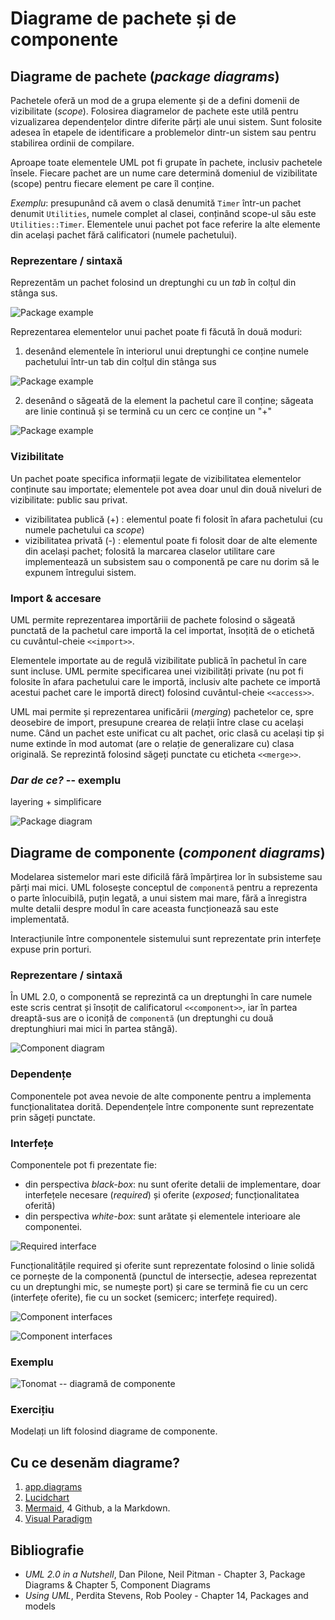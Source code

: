 # Diagrame de pachete și de componente  

## Diagrame de pachete (*package diagrams*)

Pachetele oferă un mod de a grupa elemente și de a defini domenii de vizibilitate (*scope*). Folosirea diagramelor de pachete este utilă pentru vizualizarea dependențelor dintre diferite părți ale unui sistem. Sunt folosite adesea în etapele de identificare a problemelor dintr-un sistem sau pentru stabilirea ordinii de compilare.

Aproape toate elementele UML pot fi grupate în pachete, inclusiv pachetele însele. Fiecare pachet are un nume care determină domeniul de vizibilitate (scope) pentru fiecare element pe care îl conține. 

*Exemplu*: presupunând că avem o clasă denumită `Timer` într-un pachet denumit `Utilities`, numele complet al clasei, conținând scope-ul său este `Utilities::Timer`. Elementele unui pachet pot face referire la alte elemente din același pachet fără calificatori (numele pachetului).

### Reprezentare / sintaxă

Reprezentăm un pachet folosind un dreptunghi cu un *tab* în colțul din stânga sus.

![Package example](images/u1.png)

Reprezentarea elementelor unui pachet poate fi făcută în două moduri:

1. desenând elementele în interiorul unui dreptunghi ce conține numele pachetului într-un tab din colțul din stânga sus

![Package example](images/u2.png)

2. desenând o săgeată de la element la pachetul care îl conține; săgeata are linie continuă și se termină cu un cerc ce conține un "+"

![Package example](images/u3.png)

### Vizibilitate

Un pachet poate specifica informații legate de vizibilitatea elementelor conținute sau importate; elementele pot avea doar unul din două niveluri de vizibilitate: public sau privat.

- vizibilitatea publică (+) : elementul poate fi folosit în afara pachetului (cu numele pachetului ca *scope*) 
- vizibilitatea privată (-) : elementul poate fi folosit doar de alte elemente din același pachet; folosită la marcarea claselor utilitare care implementează un subsistem sau o componentă pe care nu dorim să le expunem întregului sistem.

### Import & accesare

UML permite reprezentarea importăriii de pachete folosind o săgeată punctată de la pachetul care importă la cel importat, însoțită de o etichetă cu cuvântul-cheie `<<import>>`.

Elementele importate au de regulă vizibilitate publică în pachetul în care sunt incluse. UML permite specificarea unei vizibilități private (nu pot fi folosite în afara pachetului care le importă, inclusiv alte pachete ce importă acestui pachet care le importă direct) folosind cuvântul-cheie `<<access>>`.

UML mai permite și reprezentarea unificării (*merging*) pachetelor ce, spre deosebire de import, presupune crearea de relații între clase cu același nume. Când un pachet este unificat cu alt pachet, oric clasă cu același tip și nume extinde în mod automat (are o relație de generalizare cu) clasa originală. Se reprezintă folosind săgeți punctate cu eticheta `<<merge>>`.


###  *Dar de ce?* -- exemplu

 layering + simplificare

![Package diagram](images/package.png)


## Diagrame de componente (*component diagrams*)

Modelarea sistemelor mari este dificilă fără împărțirea lor în subsisteme sau părți mai mici. UML folosește conceptul de `componentă` pentru a reprezenta o parte înlocuibilă, puțin legată, a unui sistem mai mare, fără a înregistra multe detalii despre modul în care aceasta funcționează sau este implementată.

Interacțiunile între componentele sistemului sunt reprezentate prin interfețe expuse prin porturi.
 
### Reprezentare / sintaxă

În UML 2.0, o componentă se reprezintă ca un dreptunghi în care numele este scris centrat și însoțit de calificatorul `<<component>>`, iar în partea dreaptă-sus are o iconiță  de `componentă` (un dreptunghi cu două dreptunghiuri mai mici în partea stângă).

![Component diagram](images/c1.png)

### Dependențe

Componentele pot avea nevoie de alte componente pentru a implementa funcționalitatea dorită. Dependențele între componente sunt reprezentate prin săgeți punctate.

### Interfețe

Componentele pot fi prezentate fie:

- din perspectiva *black-box*: nu sunt oferite detalii de implementare, doar interfețele necesare (*required*) și oferite (*exposed*; funcționalitatea oferită)
- din perspectiva *white-box*: sunt arătate și elementele interioare ale componentei. 

![Required interface](images/c2.png)

Funcționalitățile required și oferite sunt reprezentate folosind o linie solidă ce pornește de la componentă (punctul de intersecție, adesea reprezentat cu un dreptunghi mic, se numește port) și care se termină fie cu un cerc (interfețe oferite), fie cu un socket (semicerc; interfețe required). 

![Component interfaces](images/c3.png)

![Component interfaces](images/c4.png)

### Exemplu

![Tonomat -- diagramă de componente](images/component.png)

### Exercițiu

Modelați un lift folosind diagrame de componente.

## Cu ce desenăm diagrame?

1. [app.diagrams](https://app.diagrams.net/)
2. [Lucidchart](https://www.lucidchart.com)
3. [Mermaid](http://mermaid.js.org/), 4 Github, a la Markdown.
4. [Visual Paradigm](https://online.visual-paradigm.com/diagrams/solutions/free-class-diagram-tool/)

## Bibliografie

 - *UML 2.0 in a Nutshell*, Dan Pilone, Neil Pitman - Chapter 3, Package Diagrams & Chapter 5, Component Diagrams
 - *Using UML*, Perdita Stevens, Rob Pooley - Chapter 14, Packages and models


